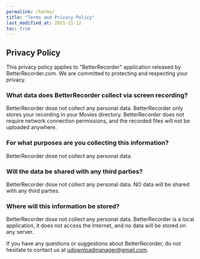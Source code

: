 ```yaml
---
permalink: /terms/
title: "Terms and Privacy Policy"
last_modified_at: 2021-11-12
toc: true
---
```


## Privacy Policy

This privacy policy applies to "BetterRecorder" application released by BetterRecorder.com.
We are committed to protecting and respecting your privacy.

### What data does BetterRecorder collect via screen recording?

BetterRecorder dose not collect any personal data.
BetterRecorder only stores your recording in your Movies directory. 
BetterRecorder does not require network connection permissions, and the recorded files will not be uploaded anywhere.

### For what purposes are you collecting this information?

BetterRecorder dose not collect any personal data.


### Will the data be shared with any third parties?

BetterRecorder dose not collect any personal data.
NO data will be shared with any third parties.

### Where will this information be stored?

BetterRecorder dose not collect any personal data.
BetterRecorder is a local application, it does not access the Internet, and no data will be stored on any server.



If you have any questions or suggestions about BetterRecorder, do not hesitate to contact us at udownloadmanager@gmail.com. 